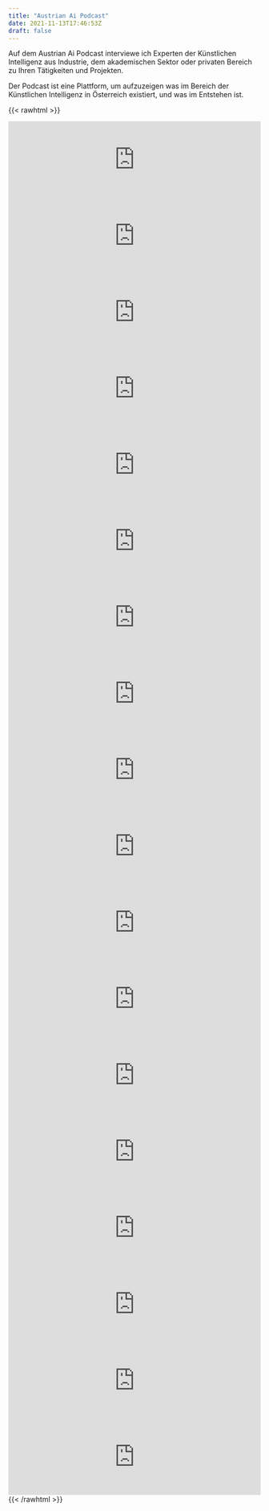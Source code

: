 ```yaml
---
title: "Austrian Ai Podcast"
date: 2021-11-13T17:46:53Z
draft: false 
---
```


Auf dem Austrian Ai Podcast interviewe ich Experten der Künstlichen Intelligenz aus Industrie, dem akademischen Sektor oder privaten Bereich zu Ihren Tätigkeiten und Projekten. 

Der Podcast ist eine Plattform, um aufzuzeigen was im Bereich der Künstlichen Intelligenz in Österreich existiert, und was im Entstehen ist.


{{< rawhtml >}}
<iframe src="https://open.spotify.com/embed/episode/2XHBMfJl85x5pqiFoi1Uqh?utm_source=generator&theme=0" width="100%" height="152" frameBorder="0" allowfullscreen="" allow="autoplay; clipboard-write; encrypted-media; fullscreen; picture-in-picture"></iframe>

<iframe src="https://open.spotify.com/embed/episode/7pbyPUSXsE7FxKWSqdr0wb?utm_source=generator&theme=0" width="100%" height="152" frameBorder="0" allowfullscreen="" allow="autoplay; clipboard-write; encrypted-media; fullscreen; picture-in-picture"></iframe>

<iframe src="https://open.spotify.com/embed/episode/0rVo2iIFz14ladXWrdPcCi?utm_source=generator&theme=0" width="100%" height="152" frameBorder="0" allowfullscreen="" allow="autoplay; clipboard-write; encrypted-media; fullscreen; picture-in-picture"></iframe>

<iframe src="https://open.spotify.com/embed/episode/6ptXzRIvuagMOTY0yseZqS?utm_source=generator&theme=0" width="100%" height="152" frameBorder="0" allowfullscreen="" allow="autoplay; clipboard-write; encrypted-media; fullscreen; picture-in-picture"></iframe>

<iframe src="https://open.spotify.com/embed/episode/1nEzjlZjSNiQC936N2GA2F?utm_source=generator&theme=0" width="100%" height="152" frameBorder="0" allowfullscreen="" allow="autoplay; clipboard-write; encrypted-media; fullscreen; picture-in-picture"></iframe>

<iframe src="https://open.spotify.com/embed/episode/3NbSGUJmdBqqM82Pxopu4L?utm_source=generator&theme=0" width="100%" height="152" frameBorder="0" allowfullscreen="" allow="autoplay; clipboard-write; encrypted-media; fullscreen; picture-in-picture"></iframe>

<iframe src="https://open.spotify.com/embed/episode/1MrHgvDgSFvoU4bzcH7Ien?utm_source=generator&theme=0" width="100%" height="152" frameBorder="0" allowfullscreen="" allow="autoplay; clipboard-write; encrypted-media; fullscreen; picture-in-picture"></iframe>

<iframe src="https://open.spotify.com/embed/episode/0XhxF9RyVxdWeyJMRxb7IK?utm_source=generator&theme=0" width="100%" height="152" frameBorder="0" allowfullscreen="" allow="autoplay; clipboard-write; encrypted-media; fullscreen; picture-in-picture"></iframe>

<iframe src="https://open.spotify.com/embed/episode/5iNMOfpPAKoQyE2oon21EH?utm_source=generator&theme=0" width="100%" height="152" frameBorder="0" allowfullscreen="" allow="autoplay; clipboard-write; encrypted-media; fullscreen; picture-in-picture"></iframe>

<iframe src="https://open.spotify.com/embed/episode/0pHu0PkKB5uYpGXqoQpaY8?utm_source=generator&theme=0" width="100%" height="152" frameBorder="0" allowfullscreen="" allow="autoplay; clipboard-write; encrypted-media; fullscreen; picture-in-picture"></iframe>

<iframe src="https://open.spotify.com/embed/episode/4S6qiAQqj6vPCjBVUiUZhT?utm_source=generator&theme=0" width="100%" height="152" frameBorder="0" allowfullscreen="" allow="autoplay; clipboard-write; encrypted-media; fullscreen; picture-in-picture"></iframe>

<iframe src="https://open.spotify.com/embed/episode/6xz2jTKCQCoFflbalah6Gw?utm_source=generator&theme=0" width="100%" height="152" frameBorder="0" allowfullscreen="" allow="autoplay; clipboard-write; encrypted-media; fullscreen; picture-in-picture"></iframe>

<iframe src="https://open.spotify.com/embed/episode/41dbQf6NGHv87AEgUHTELc?utm_source=generator&theme=0" width="100%" height="152" frameBorder="0" allowfullscreen="" allow="autoplay; clipboard-write; encrypted-media; fullscreen; picture-in-picture"></iframe>

<iframe src="https://open.spotify.com/embed/episode/1dcm79VNyHhQhKEfBlnNrJ?utm_source=generator&theme=0" width="100%" height="152" frameBorder="0" allowfullscreen="" allow="autoplay; clipboard-write; encrypted-media; fullscreen; picture-in-picture"></iframe>

<iframe src="https://open.spotify.com/embed/episode/3htHlUhw01Q0pQV9HIMY8r?utm_source=generator&theme=0" width="100%" height="152" frameBorder="0" allowfullscreen="" allow="autoplay; clipboard-write; encrypted-media; fullscreen; picture-in-picture"></iframe>

<iframe src="https://open.spotify.com/embed/episode/0nTC2rgREdLiYnf7hqBEZA?utm_source=generator&theme=0" width="100%" height="152" frameBorder="0" allowfullscreen="" allow="autoplay; clipboard-write; encrypted-media; fullscreen; picture-in-picture"></iframe>

<iframe src="https://open.spotify.com/embed/episode/3x8C4lSVbaE5ctghkDkRxx?utm_source=generator&theme=0" width="100%" height="152" frameBorder="0" allowfullscreen="" allow="autoplay; clipboard-write; encrypted-media; fullscreen; picture-in-picture"></iframe>

<iframe src="https://open.spotify.com/embed/episode/6FlB6vdYvpYLJIRraYWzCS?utm_source=generator" width="100%" height="152" frameBorder="0" allowfullscreen="" allow="autoplay; clipboard-write; encrypted-media; fullscreen; picture-in-picture"></iframe>
{{< /rawhtml >}}

